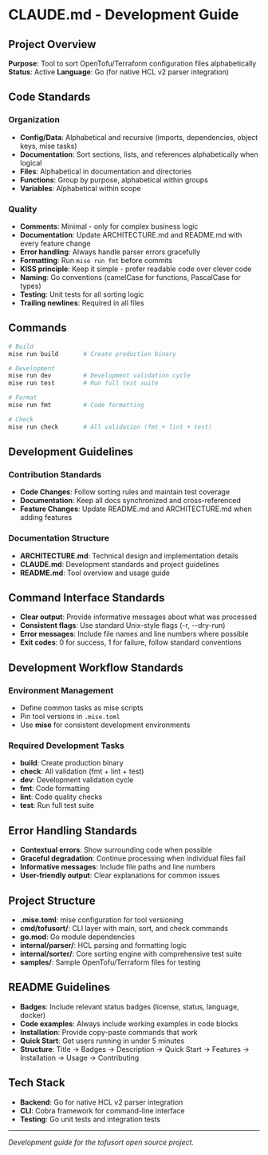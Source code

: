 # CLAUDE.md - Development Guide

## Project Overview
**Purpose**: Tool to sort OpenTofu/Terraform configuration files alphabetically
**Status**: Active
**Language**: Go (for native HCL v2 parser integration)

## Code Standards

### Organization
- **Config/Data**: Alphabetical and recursive (imports, dependencies, object keys, mise tasks)
- **Documentation**: Sort sections, lists, and references alphabetically when logical
- **Files**: Alphabetical in documentation and directories
- **Functions**: Group by purpose, alphabetical within groups
- **Variables**: Alphabetical within scope

### Quality
- **Comments**: Minimal - only for complex business logic
- **Documentation**: Update ARCHITECTURE.md and README.md with every feature change
- **Error handling**: Always handle parser errors gracefully
- **Formatting**: Run `mise run fmt` before commits
- **KISS principle**: Keep it simple - prefer readable code over clever code
- **Naming**: Go conventions (camelCase for functions, PascalCase for types)
- **Testing**: Unit tests for all sorting logic
- **Trailing newlines**: Required in all files

## Commands
```bash
# Build
mise run build       # Create production binary

# Development
mise run dev         # Development validation cycle
mise run test        # Run full test suite

# Format
mise run fmt         # Code formatting

# Check
mise run check       # All validation (fmt + lint + test)
```

## Development Guidelines

### Contribution Standards
- **Code Changes**: Follow sorting rules and maintain test coverage
- **Documentation**: Keep all docs synchronized and cross-referenced
- **Feature Changes**: Update README.md and ARCHITECTURE.md when adding features

### Documentation Structure
- **ARCHITECTURE.md**: Technical design and implementation details
- **CLAUDE.md**: Development standards and project guidelines
- **README.md**: Tool overview and usage guide

## Command Interface Standards
- **Clear output**: Provide informative messages about what was processed
- **Consistent flags**: Use standard Unix-style flags (-r, --dry-run)
- **Error messages**: Include file names and line numbers where possible
- **Exit codes**: 0 for success, 1 for failure, follow standard conventions

## Development Workflow Standards

### Environment Management
- Define common tasks as mise scripts
- Pin tool versions in `.mise.toml`
- Use **mise** for consistent development environments

### Required Development Tasks
- **build**: Create production binary
- **check**: All validation (fmt + lint + test)
- **dev**: Development validation cycle
- **fmt**: Code formatting
- **lint**: Code quality checks
- **test**: Run full test suite

## Error Handling Standards
- **Contextual errors**: Show surrounding code when possible
- **Graceful degradation**: Continue processing when individual files fail
- **Informative messages**: Include file paths and line numbers
- **User-friendly output**: Clear explanations for common issues

## Project Structure
- **.mise.toml**: mise configuration for tool versioning
- **cmd/tofusort/**: CLI layer with main, sort, and check commands
- **go.mod**: Go module dependencies
- **internal/parser/**: HCL parsing and formatting logic
- **internal/sorter/**: Core sorting engine with comprehensive test suite
- **samples/**: Sample OpenTofu/Terraform files for testing

## README Guidelines
- **Badges**: Include relevant status badges (license, status, language, docker)
- **Code examples**: Always include working examples in code blocks
- **Installation**: Provide copy-paste commands that work
- **Quick Start**: Get users running in under 5 minutes
- **Structure**: Title → Badges → Description → Quick Start → Features → Installation → Usage → Contributing

## Tech Stack
- **Backend**: Go for native HCL v2 parser integration
- **CLI**: Cobra framework for command-line interface
- **Testing**: Go unit tests and integration tests

---

*Development guide for the tofusort open source project.*
